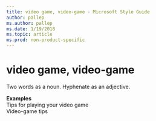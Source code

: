 ```yaml
---
title: video game, video-game - Microsoft Style Guide
author: pallep
ms.author: pallep
ms.date: 1/19/2018
ms.topic: article
ms.prod: non-product-specific
---
```


# video game, video-game

Two words as a noun. Hyphenate as an adjective.

**Examples**  
Tips for playing your video game   
Video-game tips
